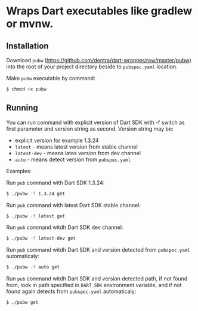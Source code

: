 # Wraps Dart executables like gradlew or mvnw.

## Installation
Download `pubw` (https://github.com/dentra/dart-wrapper/raw/master/pubw) into the root of your project directory beside to `pubspec.yaml` location.

Make `pubw` executable by command:
```bash
$ chmod +x pubw
```

## Running
You can run command with explicit version of Dart SDK with -f switch as first parameter and version string as second. Version string may be:
 * explicit version for example 1.3.24 
 * `latest` - means latest version from stable channel 
 * `latest-dev` - means lates version from dev channel
 * `auto` - means detect version from `pubspec.yaml`
 
Examples:

Run `pub` command with Dart SDK 1.3.24:
```bash
$ ./pubw -f 1.3.24 get
```

Run `pub` command with latest Dart SDK stable channel:
```bash
$ ./pubw -f latest get
```

Run `pub` command witdh Dart SDK dev channel:
```bash
$ ./pubw -f latest-dev get
```

Run `pub` command witdh Dart SDK and version detected from `pubspec.yaml` automaticaly:
```bash
$ ./pubw -f auto get
```

Run `pub` command witdh Dart SDK and version detected path, if not found from, look in path 
specified in `DART_SDK` environment variable, and if not found again detects from `pubspec.yaml` automaticaly:
```bash
$ ./pubw get
```
